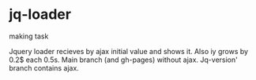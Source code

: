 # jq-loader
making task

Jquery loader recieves by ajax initial value and shows it. Also iy grows by 0.2$ each 0.5s. 
Main branch (and gh-pages) without ajax. 
Jq-version' branch contains ajax.
